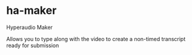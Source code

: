 ha-maker
========

Hyperaudio Maker

Allows you to type along with the video to create a non-timed transcript ready for submission
